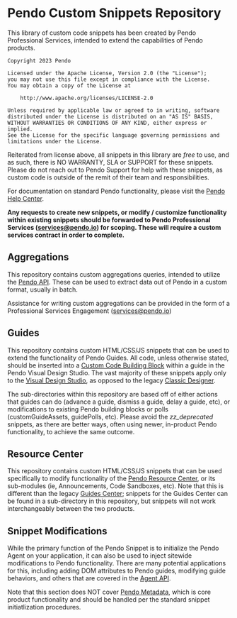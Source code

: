 # Pendo Custom Snippets Repository

This library of custom code snippets has been created by Pendo Professional Services, intended to extend the capabilities of Pendo products.

```
Copyright 2023 Pendo

Licensed under the Apache License, Version 2.0 (the "License");
you may not use this file except in compliance with the License.
You may obtain a copy of the License at

    http://www.apache.org/licenses/LICENSE-2.0

Unless required by applicable law or agreed to in writing, software
distributed under the License is distributed on an "AS IS" BASIS,
WITHOUT WARRANTIES OR CONDITIONS OF ANY KIND, either express or implied.
See the License for the specific language governing permissions and
limitations under the License.
```

Reiterated from license above, all snippets in this library are _free_ to use, and as such, there is NO WARRANTY, SLA or SUPPORT for these snippets. Please do not reach out to Pendo Support for help with these snippets, as custom code is outside of the remit of their team and responsibilities.

For documentation on standard Pendo functionality, please visit the [Pendo Help Center](https://support.pendo.io).

**Any requests to create new snippets, or modify / customize functionality within existing snippets should be forwarded to Pendo Professional Services (services@pendo.io) for scoping. These will require a custom services contract in order to complete.**

## Aggregations

This repository contains custom aggregations queries, intended to utilize the [Pendo API](https://engageapi.pendo.io). These can be used to extract data out of Pendo in a custom format, usually in batch.

Assistance for writing custom aggregations can be provided in the form of a Professional Services Engagement (services@pendo.io)

## Guides

This repository contains custom HTML/CSS/JS snippets that can be used to extend the functionality of Pendo Guides. All code, unless otherwise stated, should be inserted into a [Custom Code Building Block](https://support.pendo.io/hc/en-us/articles/360032206011-More-on-Custom-Code-Block) within a guide in the Pendo Visual Design Studio. The vast majority of these snippets apply only to the [Visual Design Studio](https://support.pendo.io/hc/en-us/categories/360001404191-Guidance#Visual_Design_Studio), as opposed to the legacy [Classic Designer](https://support.pendo.io/hc/en-us/articles/360032206671-In-app-designer-Classic-).

The sub-directories within this repository are based off of either actions that guides can do (advance a guide, dismiss a guide, delay a guide, etc), or modifications to existing Pendo building blocks or polls (customGuideAssets, guidePolls, etc). Please avoid the _zz_deprecated_ snippets, as there are better ways, often using newer, in-product Pendo functionality, to achieve the same outcome.

## Resource Center

This repository contains custom HTML/CSS/JS snippets that can be used specifically to modify functionality of the [Pendo Resource Center](https://support.pendo.io/hc/en-us/articles/360031866712-Resource-Center-Overview), or its sub-modules (ie, Announcements, Code Sandboxes, etc). Note that this is different than the legacy [Guides Center](https://support.pendo.io/hc/en-us/articles/360031867272-Guide-Center-Classic-); snippets for the Guides Center can be found in a sub-directory in this repository, but snippets will not work interchangeably between the two products.

## Snippet Modifications

While the primary function of the Pendo Snippet is to initialize the Pendo Agent on your application, it can also be used to inject sitewide modifications to Pendo functionality. There are many potential applications for this, including adding DOM attributes to Pendo guides, modifying guide behaviors, and others that are covered in the [Agent API](https://agent.pendo.io).

Note that this section does NOT cover [Pendo Metadata](https://support.pendo.io/hc/en-us/articles/360031832072-Visitor-and-Account-Metadata), which is core product functionality and should be handled per the standard snippet initiatlization procedures.
